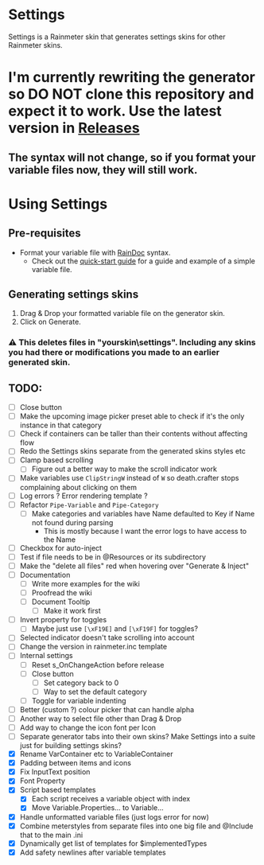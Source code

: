 # Settings

Settings is a Rainmeter skin that generates settings skins for other Rainmeter skins.

# I'm currently rewriting the generator so DO NOT clone this repository and expect it to work. Use the latest version in [Releases](https://github.com/sceleri/settings/releases)

## The syntax will not change, so if you format your variable files now, they will still work.

# Using Settings

## Pre-requisites

- Format your variable file with [RainDoc](https://github.com/sceleri/settings/wiki/RainDoc-syntax) syntax.
  - Check out the [quick-start guide](https://github.com/sceleri/settings/wiki) for a guide and example of a simple variable file.

## Generating settings skins

1.  Drag & Drop your formatted variable file on the generator skin.
2.  Click on Generate.

### :warning: This deletes files in "yourskin\settings". Including any skins you had there or modifications you made to an earlier generated skin.

## TODO:

- [ ] Close button
- [ ] Make the upcoming image picker preset able to check if it's the only instance in that category
- [ ] Check if containers can be taller than their contents without affecting flow
- [ ] Redo the Settings skins separate from the generated skins styles etc
- [ ] Clamp based scrolling
  - [ ] Figure out a better way to make the scroll indicator work
- [ ] Make variables use `ClipStringW` instead of `W` so death.crafter stops complaining about clicking on them
- [ ] Log errors ? Error rendering template ?
- [ ] Refactor `Pipe-Variable` and `Pipe-Category`
  - [ ] Make categories and variables have Name defaulted to Key if Name not found during parsing
    - This is mostly because I want the error logs to have access to the Name
- [ ] Checkbox for auto-inject
- [ ] Test if file needs to be in @Resources or its subdirectory
- [ ] Make the "delete all files" red when hovering over "Generate & Inject"
- [ ] Documentation
  - [ ] Write more examples for the wiki
  - [ ] Proofread the wiki
  - [ ] Document Tooltip
    - [ ] Make it work first
- [ ] Invert property for toggles
  - [ ] Maybe just use `[\xF19E]` and `[\xF19F]` for toggles?
- [ ] Selected indicator doesn't take scrolling into account
- [ ] Change the version in rainmeter.inc template
- [ ] Internal settings
  - [ ] Reset s_OnChangeAction before release
  - [ ] Close button
    - [ ] Set category back to 0
    - [ ] Way to set the default category
  - [ ] Toggle for variable indenting
- [ ] Better (custom ?) colour picker that can handle alpha
- [ ] Another way to select file other than Drag & Drop
- [ ] Add way to change the icon font per Icon
- [ ] Separate generator tabs into their own skins? Make Settings into a suite just for building settings skins?
- [x] Rename VarContainer etc to VariableContainer
- [x] Padding between items and icons
- [x] Fix InputText position
- [x] Font Property
- [x] Script based templates
  - [x] Each script receives a variable object with index
  - [x] Move Variable.Properties... to Variable...
- [x] Handle unformatted variable files (just logs error for now)
- [x] Combine meterstyles from separate files into one big file and @Include that to the main .ini
- [x] Dynamically get list of templates for $implementedTypes
- [x] Add safety newlines after variable templates
